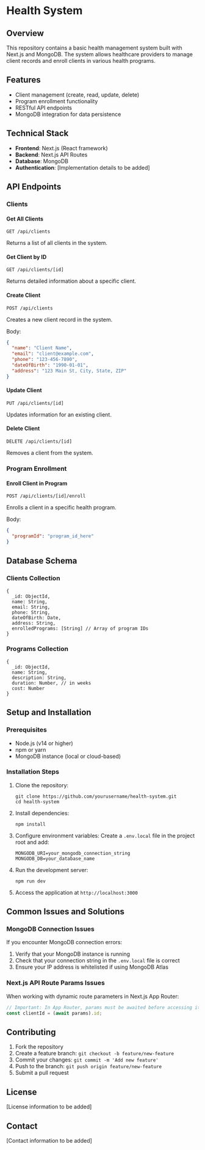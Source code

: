 # Health System

## Overview

This repository contains a basic health management system built with Next.js and MongoDB. The system allows healthcare providers to manage client records and enroll clients in various health programs.

## Features

- Client management (create, read, update, delete)
- Program enrollment functionality
- RESTful API endpoints
- MongoDB integration for data persistence

## Technical Stack

- **Frontend**: Next.js (React framework)
- **Backend**: Next.js API Routes
- **Database**: MongoDB
- **Authentication**: [Implementation details to be added]

## API Endpoints

### Clients

#### Get All Clients
```
GET /api/clients
```
Returns a list of all clients in the system.

#### Get Client by ID
```
GET /api/clients/[id]
```
Returns detailed information about a specific client.

#### Create Client
```
POST /api/clients
```
Creates a new client record in the system.

Body:
```json
{
  "name": "Client Name",
  "email": "client@example.com",
  "phone": "123-456-7890",
  "dateOfBirth": "1990-01-01",
  "address": "123 Main St, City, State, ZIP"
}
```

#### Update Client
```
PUT /api/clients/[id]
```
Updates information for an existing client.

#### Delete Client
```
DELETE /api/clients/[id]
```
Removes a client from the system.

### Program Enrollment

#### Enroll Client in Program
```
POST /api/clients/[id]/enroll
```
Enrolls a client in a specific health program.

Body:
```json
{
  "programId": "program_id_here"
}
```

## Database Schema

### Clients Collection
```
{
  _id: ObjectId,
  name: String,
  email: String,
  phone: String,
  dateOfBirth: Date,
  address: String,
  enrolledPrograms: [String] // Array of program IDs
}
```

### Programs Collection
```
{
  _id: ObjectId,
  name: String,
  description: String,
  duration: Number, // in weeks
  cost: Number
}
```

## Setup and Installation

### Prerequisites
- Node.js (v14 or higher)
- npm or yarn
- MongoDB instance (local or cloud-based)

### Installation Steps

1. Clone the repository:
   ```
   git clone https://github.com/yourusername/health-system.git
   cd health-system
   ```

2. Install dependencies:
   ```
   npm install
   ```
   
3. Configure environment variables:
   Create a `.env.local` file in the project root and add:
   ```
   MONGODB_URI=your_mongodb_connection_string
   MONGODB_DB=your_database_name
   ```

4. Run the development server:
   ```
   npm run dev
   ```
   
5. Access the application at `http://localhost:3000`

## Common Issues and Solutions

### MongoDB Connection Issues

If you encounter MongoDB connection errors:
1. Verify that your MongoDB instance is running
2. Check that your connection string in the `.env.local` file is correct
3. Ensure your IP address is whitelisted if using MongoDB Atlas

### Next.js API Route Params Issues

When working with dynamic route parameters in Next.js App Router:
```javascript
// Important: In App Router, params must be awaited before accessing its properties
const clientId = (await params).id;
```

## Contributing

1. Fork the repository
2. Create a feature branch: `git checkout -b feature/new-feature`
3. Commit your changes: `git commit -m 'Add new feature'`
4. Push to the branch: `git push origin feature/new-feature`
5. Submit a pull request

## License

[License information to be added]

## Contact

[Contact information to be added]
